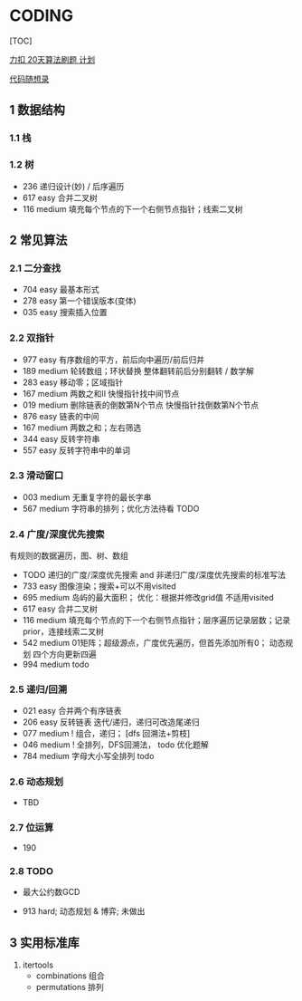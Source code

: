 # CODING

[TOC]

[力扣 20天算法刷题 计划](https://leetcode-cn.com/study-plan/algorithms/?progress=2mj8onm)

[代码随想录](https://www.programmercarl.com/)

## 1 数据结构

### 1.1 栈


### 1.2 树

- 236 递归设计(妙) / 后序遍历
- 617 easy 合并二叉树
- 116 medium 填充每个节点的下一个右侧节点指针；线索二叉树

## 2 常见算法

### 2.1 二分查找

- 704 easy 最基本形式
- 278 easy 第一个错误版本(变体)
- 035 easy 搜索插入位置

### 2.2 双指针

- 977 easy 有序数组的平方，前后向中遍历/前后归并
- 189 medium 轮转数组；环状替换 整体翻转前后分别翻转 / 数学解
- 283 easy 移动零；区域指针
- 167 medium 两数之和II 快慢指针找中间节点
- 019 medium 删除链表的倒数第N个节点 快慢指针找倒数第N个节点
- 876 easy 链表的中间
- 167 medium 两数之和；左右筛选
- 344 easy 反转字符串
- 557 easy 反转字符串中的单词

### 2.3 滑动窗口

- 003 medium 无重复字符的最长字串
- 567 medium 字符串的排列；优化方法待看 TODO


### 2.4 广度/深度优先搜索

有规则的数据遍历，图、树、数组

- TODO 递归的广度/深度优先搜索 and 非递归广度/深度优先搜索的标准写法
- 733 easy 图像渲染；搜索+可以不用visited
- 695 medium 岛屿的最大面积； 优化：根据并修改grid值 不适用visited
- 617 easy 合并二叉树
- 116 medium 填充每个节点的下一个右侧节点指针；层序遍历记录层数；记录prior，连接线索二叉树
- 542 medium 01矩阵；超级源点，广度优先遍历，但首先添加所有0； 动态规划 四个方向更新四遍
- 994 medium todo

### 2.5 递归/回溯

- 021 easy 合并两个有序链表
- 206 easy 反转链表  迭代/递归，递归可改造尾递归
- 077 medium ! 组合，递归； [dfs 回溯法+剪枝]
- 046 medium ! 全排列，DFS回溯法，  todo 优化题解
- 784 medium 字母大小写全排列 todo

### 2.6 动态规划

- TBD

### 2.7 位运算

- 190

### 2.8 TODO

- 最大公约数GCD

- 913 hard; 动态规划 & 博弈; 未做出


## 3 实用标准库

1. itertools
    - combinations  组合
    - permutations  排列
